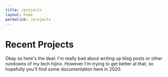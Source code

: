 ```yaml
---
title: /projects
layout: home
permalink: /projects
---
```


# Recent Projects

Okay so here's the deal: I'm really bad about writing up blog posts or other rundowns of my tech hijinx. However I'm trying to get better at that, so hopefully you'll find some documentation here in 2020.

